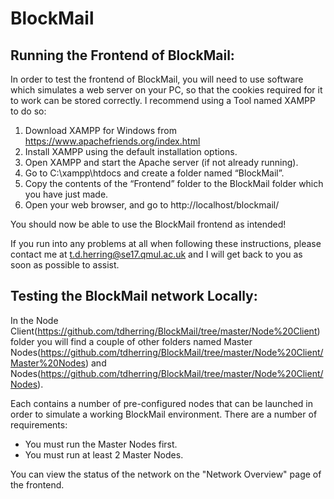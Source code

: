 # BlockMail

## Running the Frontend of BlockMail:

In order to test the frontend of BlockMail, you will need to use software which simulates a web server on your PC, so that the cookies required for it to work can be stored correctly. I recommend using a Tool named XAMPP to do so:

1.	Download XAMPP for Windows from https://www.apachefriends.org/index.html
2.	Install XAMPP using the default installation options.
3.	Open XAMPP and start the Apache server (if not already running).
4.	Go to C:\xampp\htdocs and create a folder named “BlockMail”.
5.	Copy the contents of the “Frontend” folder to the BlockMail folder which you have just made.
6.	Open your web browser, and go to http://localhost/blockmail/

You should now be able to use the BlockMail frontend as intended!

If you run into any problems at all when following these instructions, please contact me at t.d.herring@se17.qmul.ac.uk and I will get back to you as soon as possible to assist.

## Testing the BlockMail network Locally:

In the Node Client(https://github.com/tdherring/BlockMail/tree/master/Node%20Client) folder you will find a couple of other folders named Master Nodes(https://github.com/tdherring/BlockMail/tree/master/Node%20Client/Master%20Nodes) and Nodes(https://github.com/tdherring/BlockMail/tree/master/Node%20Client/Nodes). 

Each contains a number of pre-configured nodes that can be launched in order to simulate a working BlockMail environment. There are a number of requirements:

* You must run the Master Nodes first.
* You must run at least 2 Master Nodes.

You can view the status of the network on the "Network Overview" page of the frontend.
